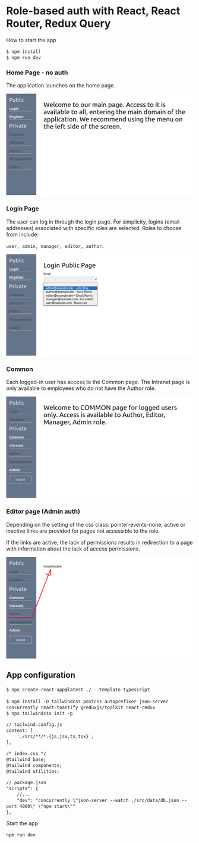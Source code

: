 # Role-based auth with React, React Router, Redux Query

How to start the app

```
$ npm install
$ npm run dev
```

### Home Page - no auth

The application launches on the home page. 

![Home Page, no auth](./img/home.jpg "HomePage NoAuth")

### Login Page

The user can log in through the login page. For simplicity, logins (email addresses) associated with specific roles are selected. Roles to choose from include:

`user, admin, manager, editor, author`.

![Login Page, no auth](./img/login.jpg "LoginPage NoAuth")

### Common

Each logged-in user has access to the Common page. The Intranet page is only available to employees who do not have the Author role.

![Common Page, no auth](./img/common.jpg "CommonPage Auth")

### Editor page (Admin auth)

Depending on the setting of the css class: pointer-events-none, active or inactive links are provided for pages not accessible to the role.

If the links are active, the lack of permissions results in redirection to a page with information about the lack of access permissions.

![Editor Page, admin auth](./img/editor.jpg "EditorPage Admin Auth")


## App configuration

```
$ npx create-react-app@latest ./ --template typescript

$ npm install -D tailwindcss postcss autoprefixer json-server concurrently react-toastify @reduxjs/toolkit react-redux
$ npx tailwindcss init -p
```

```
// tailwind.config.js
content: [
    './src/**/*.{js,jsx,ts,tsx}',
],
```

```
/* index.css */
@tailwind base;
@tailwind components;
@tailwind utilities;
```

```
// package.json
"scripts": {
    //...
    "dev": "concurrently \"json-server --watch ./src/data/db.json --port 4000\" \"npm start\""
},
```

Start the app

```
npm run dev
```


